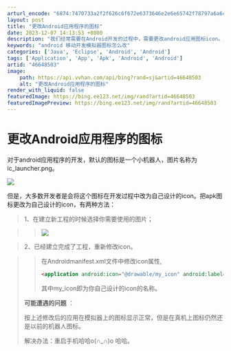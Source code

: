 ```yaml
---
arturl_encode: "6874:7470733a2f2f626c6f672e6373646e2e6e65742f78797a6a6c:2f61727469636c652f64657461696c732f3436363438353033"
layout: post
title: "更改Android应用程序的图标"
date: 2023-12-07 14:13:53 +0800
description: "我们经常需要在Android开发的过程中，需要更改android应用图标icon。_android "
keywords: "android 移动开发模拟器图标怎么改"
categories: ['Java', 'Eclipse', 'Android', 'Android']
tags: ['Application', 'App', 'Apk', 'Android', 'Android']
artid: "46648503"
image:
    path: https://api.vvhan.com/api/bing?rand=sj&artid=46648503
    alt: "更改Android应用程序的图标"
render_with_liquid: false
featuredImage: https://bing.ee123.net/img/rand?artid=46648503
featuredImagePreview: https://bing.ee123.net/img/rand?artid=46648503
---
```


# 更改Android应用程序的图标

对于android应用程序的开发，默认的图标是一个小机器人，图片名称为ic\_launcher.png。

![](https://img-blog.csdn.net/20150626115755672?watermark/2/text/aHR0cDovL2Jsb2cuY3Nkbi5uZXQveHl6amw=/font/5a6L5L2T/fontsize/400/fill/I0JBQkFCMA==/dissolve/70/gravity/Center)

但是，大多数开发者是会将这个图标在开发过程中改为自己设计的icon。把apk图标更改为自己设计的icon，有两种方法：

> 1、在建立新工程的时候选择你需要使用的图片；

> > ![](https://img-blog.csdn.net/20150626120307805?watermark/2/text/aHR0cDovL2Jsb2cuY3Nkbi5uZXQveHl6amw=/font/5a6L5L2T/fontsize/400/fill/I0JBQkFCMA==/dissolve/70/gravity/Center)

> 2、已经建立完成了工程，重新修改icon。

> > 在Androidmanifest.xml文件中修改icon属性,
> >
> > ```html
> > <application android:icon="@drawable/my_icon" android:label="@string/app_name">
> > ```
> >
> > 其中my\_icon即为你自己设计的icon的名称。
>
> **可能遭遇的问题**
> ：
>
> 按上述修改后的应用在模拟器上的图标显示正常，但是在真机上图标仍然还是以前的机器人图标。
>   
> 解决办法：重启手机哈哈o(∩\_∩)o 哈哈。